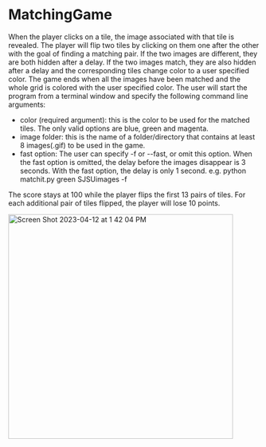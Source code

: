 # MatchingGame

When the player clicks on a tile, the image associated with that tile is revealed.  The player will flip two tiles by clicking on them one after the other with the goal of finding a matching pair.   If the two images are different,  they are both hidden after a delay.  If the two images match, they are also hidden after a delay and the  corresponding tiles change color to a user specified color.  The game ends when all the images have been matched and the whole grid is colored with the user specified color.
The user will start the program from a terminal window and specify the following command line arguments:
- color (required argument):  this is the color to be used for the matched tiles.  The only valid options are blue, green and magenta.
- image folder:  this is the name of a folder/directory that contains at least 8 images(.gif) to be used in the game. 
- fast option: The user can specify -f or --fast, or omit this option.  When the fast option is omitted, the delay before the images disappear is 3 seconds.  With the fast option, the delay is only 1 second.
e.g. python matchit.py green SJSUimages -f 

The score stays at 100 while the player flips the first 13 pairs of tiles.  For each additional pair of tiles flipped, the player will lose 10 points.

<img width="451" alt="Screen Shot 2023-04-12 at 1 42 04 PM" src="https://user-images.githubusercontent.com/71808318/231580004-f733f991-a082-4b36-8f49-88b5a8344303.png">

